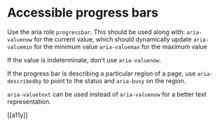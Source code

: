 # Accessible progress bars

Use the aria role `progressbar`.
This should be used along with:
`aria-valuenow` for the current value, which should dynamically update
`aria-valuemin` for the minimum value
`aria-valuemax` for the maximum value

If the value is indeterminate, don't use `aria-valuenow`.

If the progress bar is describing a particular region of a page, use `aria-describedby` to point to the status and `aria-busy` on the region.

`aria-valuetext` can be used instead of `aria-valuenow` for a better text representation.

[[a11y]]